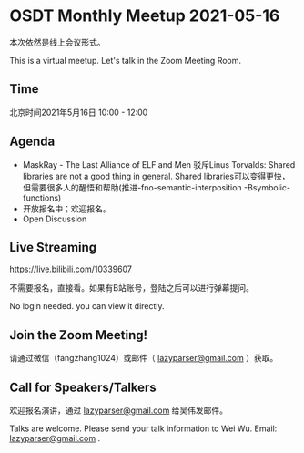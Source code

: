 # OSDT Monthly Meetup 2021-05-16

本次依然是线上会议形式。

This is a virtual meetup. Let's talk in the Zoom Meeting Room.

## Time

北京时间2021年5月16日 10:00 - 12:00

## Agenda

- MaskRay - The Last Alliance of ELF and Men
  驳斥Linus Torvalds: Shared libraries are not a good thing in general.
  Shared libraries可以变得更快，但需要很多人的醒悟和帮助(推进-fno-semantic-interposition -Bsymbolic-functions)
- 开放报名中；欢迎报名。
- Open Discussion

## Live Streaming

https://live.bilibili.com/10339607

不需要报名，直接看。如果有B站账号，登陆之后可以进行弹幕提问。

No login needed. you can view it directly.

## Join the Zoom Meeting!

请通过微信（fangzhang1024）或邮件（ lazyparser@gmail.com ）获取。

## Call for Speakers/Talkers

欢迎报名演讲，通过 lazyparser@gmail.com 给吴伟发邮件。

Talks are welcome. Please send your talk information to Wei Wu. Email: lazyparser@gmail.com .
